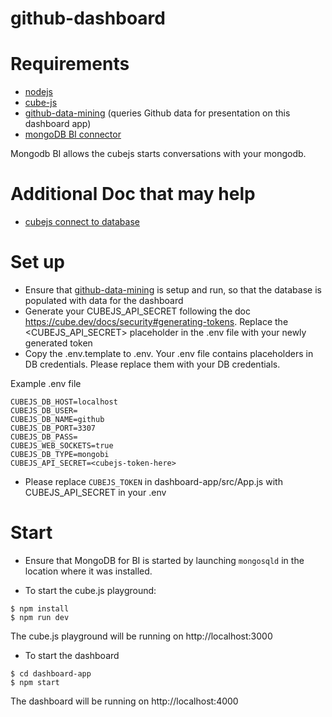 # github-dashboard

# Requirements

- [nodejs](https://nodejs.org/en/download/package-manager)
- [cube-js](https://github.com/cube-js/cube.js#getting-started)
- [github-data-mining](https://github.com/mikeshng/github-data-mining) (queries Github data for presentation on this dashboard app)
- [mongoDB BI connector](https://real-time-dashboard.cube.dev/cube-js-backend-with-mongo-db)

Mongodb BI allows the cubejs starts conversations with your mongodb.

# Additional Doc that may help

- [cubejs connect to database](https://cube.dev/docs/connecting-to-the-database)

# Set up

- Ensure that [github-data-mining](https://github.com/mikeshng/github-data-mining) is setup and run, so that the database is populated with data for the dashboard
- Generate your CUBEJS_API_SECRET following the doc https://cube.dev/docs/security#generating-tokens. Replace the <CUBEJS_API_SECRET> placeholder in the .env file with your newly generated token
- Copy the .env.template to .env. Your .env file contains placeholders in DB credentials. Please replace them with your DB credentials.

Example .env file

```
CUBEJS_DB_HOST=localhost
CUBEJS_DB_USER=
CUBEJS_DB_NAME=github
CUBEJS_DB_PORT=3307
CUBEJS_DB_PASS= 
CUBEJS_WEB_SOCKETS=true
CUBEJS_DB_TYPE=mongobi
CUBEJS_API_SECRET=<cubejs-token-here>
```

- Please replace `CUBEJS_TOKEN` in dashboard-app/src/App.js with CUBEJS_API_SECRET in your .env

# Start

- Ensure that MongoDB for BI is started by launching `mongosqld` in the location where it was installed.

- To start the cube.js playground:

```Shell
$ npm install
$ npm run dev
```

The cube.js playground will be running on http://localhost:3000

- To start the dashboard

```Shell
$ cd dashboard-app
$ npm start
```

The dashboard will be running on http://localhost:4000